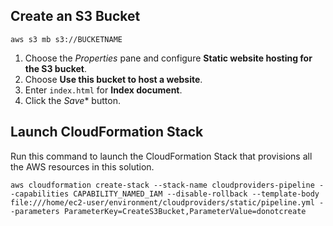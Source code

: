 ## Create an S3 Bucket

```aws s3 mb s3://BUCKETNAME```

1. Choose the *Properties* pane and configure **Static website hosting for the S3 bucket**.
1. Choose **Use this bucket to host a website**.
1. Enter `index.html` for **Index document**.
1. Click the *Save** button.

## Launch CloudFormation Stack

Run this command to launch the CloudFormation Stack that provisions all the AWS resources in this solution. 
 
```aws cloudformation create-stack --stack-name cloudproviders-pipeline --capabilities CAPABILITY_NAMED_IAM --disable-rollback --template-body file:///home/ec2-user/environment/cloudproviders/static/pipeline.yml --parameters ParameterKey=CreateS3Bucket,ParameterValue=donotcreate```
